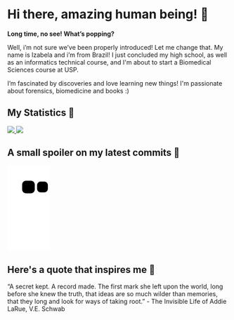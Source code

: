 # Hi there, amazing human being! 🦕
**Long time, no see! What’s popping?**

Well, i’m not sure we’ve been properly introduced! Let me change that. My name is Izabela and i’m from Brazil! I just concluded my high school, as well as an informatics technical course, and I'm about to start a Biomedical Sciences course at USP.

I’m fascinated by discoveries and love learning new things! I'm passionate about forensics, biomedicine and books :)

## My Statistics 🌱
<div>
  <a href="https://github.com/IzabelaAAndrade">
    <img height="180em" src="https://github-readme-stats.vercel.app/api?username=IzabelaAAndrade&show_icons=true&theme=tokyonight"/>
    <img height="180em" src="https://github-readme-stats.vercel.app/api/top-langs/?username=IzabelaAAndrade&layout=compact&langs_count=7&theme=tokyonight"/>
  </a>
</div>

## A small spoiler on my latest commits 🐍
![Snake animation](https://github.com/IzabelaAAndrade/IzabelaAAndrade/blob/output/github-contribution-grid-snake.svg)

## Here's a quote that inspires me 💚

“A secret kept. A record made. The first mark she left upon the world, long before she knew the truth, that ideas are so much wilder than memories, that they long and look for ways of taking root.” - The Invisible Life of Addie LaRue, V.E. Schwab
